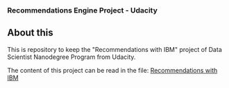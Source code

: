 ### Recommendations Engine Project - Udacity


## About this

This is repository to keep the "Recommendations with IBM" project of Data Scientist Nanodegree Program from Udacity.

The content of this project can be read in the file: [Recommendations with IBM](Recommendations%20with%20IBM.pdf)
